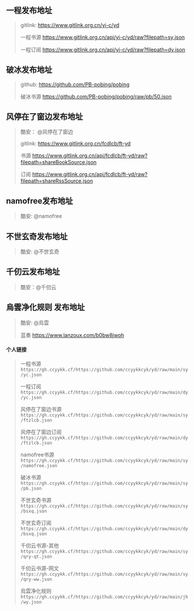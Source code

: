 ## 一程发布地址

> gitlink: <https://www.gitlink.org.cn/yi-c/yd>
>
> 一程书源 <https://www.gitlink.org.cn/api/yi-c/yd/raw?filepath=sy.json>
>
> 一程订阅 <https://www.gitlink.org.cn/api/yi-c/yd/raw?filepath=dy.json>

## 破冰发布地址

> github: <https://github.com/PB-pobing/pobing>
>
> 破冰书源 <https://github.com/PB-pobing/pobing/raw/pb/50.json>

## 风停在了窗边发布地址

> 酷安： @风停在了窗边
>
> gitlink: <https://www.gitlink.org.cn/fcdlcb/ft-yd>
>
> 书源 <https://www.gitlink.org.cn/api/fcdlcb/ft-yd/raw?filepath=shareBookSource.json>
>
> 订阅 <https://www.gitlink.org.cn/api/fcdlcb/ft-yd/raw?filepath=shareRssSource.json>

## namofree发布地址

> 酷安: @namofree

## 不世玄奇发布地址

> 酷安: @不世玄奇

## 千仞云发布地址

> 酷安：@千仞云

## 烏雲净化规则 发布地址

> 酷安: @烏雲
>
> 蓝奏 <https://www.lanzoux.com/b0bw8jwoh>



#### 个人链接

> 一程书源 `https://gh.ccyykk.cf/https://github.com/ccyykkcyk/yd/raw/main/sy/yc.json`
>
> 一程订阅 `https://gh.ccyykk.cf/https://github.com/ccyykkcyk/yd/raw/main/dy/yc.json`
>
> 风停在了窗边书源 `https://gh.ccyykk.cf/https://github.com/ccyykkcyk/yd/raw/main/sy/ftzlcb.json`
>
> 风停在了窗边订阅 `https://gh.ccyykk.cf/https://github.com/ccyykkcyk/yd/raw/main/dy/ftzlcb.json`
>
> namofree书源 `https://gh.ccyykk.cf/https://github.com/ccyykkcyk/yd/raw/main/sy/namofree.json`
>
> 破冰书源 `https://gh.ccyykk.cf/https://github.com/ccyykkcyk/yd/raw/main/sy/pb.json`
>
> 不世玄奇书源 `https://gh.ccyykk.cf/https://github.com/ccyykkcyk/yd/raw/main/sy/bsxq.json`
>
> 不世玄奇订阅 `https://gh.ccyykk.cf/https://github.com/ccyykkcyk/yd/raw/main/dy/bsxq.json`
>
> 千仞云书源-其他 `https://gh.ccyykk.cf/https://github.com/ccyykkcyk/yd/raw/main/sy/qry-qt.json`
>
> 千仞云书源-网文 `https://gh.ccyykk.cf/https://github.com/ccyykkcyk/yd/raw/main/sy/qry-ww.json`
>
> 烏雲净化规则 `https://gh.ccyykk.cf/https://github.com/ccyykkcyk/yd/raw/main/jh/wy.json`

